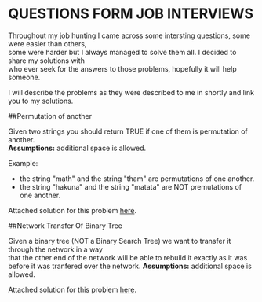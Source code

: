 # QUESTIONS FORM JOB INTERVIEWS

Throughout my job hunting I came across some intersting questions, some were easier than others,<br>some were harder but I always managed to solve them all. I decided to share my solutions with<br>who ever seek for the answers to those problems, hopefully it will help someone.

I will describe the problems as they were described to me in shortly and link you to my solutions.

##Permutation of another

Given two strings you should return TRUE if one of them is permutation of another.<br>
<b>Assumptions:</b> additional space is allowed.

Example:
<ul>
<li>the string "math" and the string "tham" are permutations of one another.</li>
<li>the string "hakuna" and the string "matata" are NOT premutations of one another.</li>
</ul>

Attached solution for this problem [here](https://github.com/omrigami/interview-questions/blob/master/isPermutationOfAnother.java "Solution").

##Network Transfer Of Binary Tree

Given a binary tree (NOT a Binary Search Tree) we want to transfer it through the network in a way<br>that the other end of the network will be able to rebuild it exactly as it was before it was tranfered over the network.
<b>Assumptions:</b> additional space is allowed.

Attached solution for this problem [here](https://github.com/omrigami/interview-questions/blob/master/NetworkTransferBinaryTree.java "Solution").
